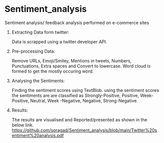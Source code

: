 # Sentiment_analysis
 Sentiment analysis/ feedback analysis performed on e-commerce sites
 
 1. Extracting Data form twitter:


       Data is scrapped using a twitter developer API. 
       
       
 
 2. Pre-processing Data:


      Remove URLs, Emoji/Smiley, Mentions in tweets, Numbers, Punctuations, Extra spaces and Convert to lowercase.
      Word cloud is formed to get the mostly occuring word.
      
      
 3. Analysing the Sentiments:
 
      
       Finding the sentiment scores using TextBlob. using the sentiment scores the sentiments are are classified as Strongly-Positive, Positive, Week-Positive, Neutral, Week             -Negative, Negative, Strong-Negative.
       
       
 4. Results:

       
       The results are visualised and Reported/presented as shown in the below link.
       https://github.com/spragad/Sentiment_analysis/blob/main/Twitter%20sentiment%20analysis.pdf
     
      
 

 
